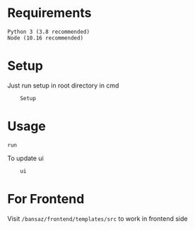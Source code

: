 # Requirements
    Python 3 (3.8 recommended)
    Node (10.16 recommended)
# Setup
Just run setup in root directory in cmd
```
    Setup
```
# Usage
    run
To update ui 
```    
    ui 
```
# For Frontend
Visit ``` /bansaz/frontend/templates/src ``` to work in frontend side
